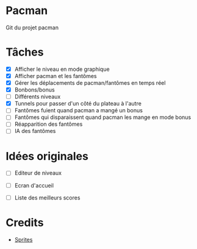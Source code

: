 # Pacman
Git du projet pacman

# Tâches
- [x] Afficher le niveau en mode graphique
- [x] Afficher pacman et les fantômes
- [x] Gérer les déplacements de pacman/fantômes en temps réel
- [x] Bonbons/bonus
- [ ] Différents niveaux
- [x] Tunnels pour passer d'un côté du plateau à l'autre
- [ ] Fantômes fuient quand pacman a mangé un bonus
- [ ] Fantômes qui disparaissent quand pacman les mange en mode bonus
- [ ] Réapparition des fantômes
- [ ] IA des fantômes

# Idées originales
- [ ] Editeur de niveaux
- [ ] Ecran d'accueil
- [ ] Liste des meilleurs scores


# Credits

- [Sprites](https://www.spriters-resource.com/arcade/pacman/)

